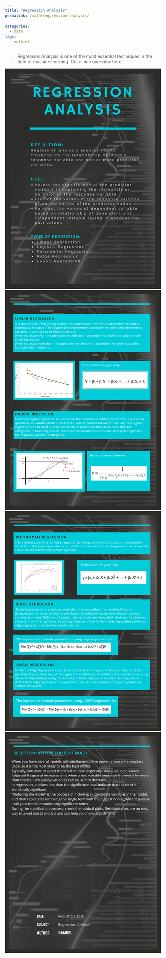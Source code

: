 ```yaml
---
title: "Regression Analysis"
permalink: /math/reggression-analysis/

categories:
  - math
tags:
  - math-ml
---
```


> Regression Analysis is one of the most essential techniques in the field of machine learning. Get a nice overview here:

<img src="/assets/images/math/regression-analysis/Regression-1.png" alt="regression info graphic"/>
<img src="/assets/images/math/regression-analysis/Regression-2.png" alt="regression info graphic"/>
<img src="/assets/images/math/regression-analysis/Regression-3.png" alt="regression info graphic"/>
<img src="/assets/images/math/regression-analysis/Regression-4.png" alt="regression info graphic"/>
